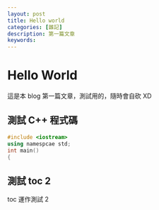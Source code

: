 ```yaml
---
layout: post
title: Hello world
categories: [雜記]
description: 第一篇文章
keywords: 
---
```


# Hello World

這是本 blog 第一篇文章，測試用的，隨時會自砍 XD

## 測試 C++ 程式碼

```c++
#include <iostream>
using namespcae std;
int main()
{
```

## 測試 toc 2

toc 運作測試 2
<!--stackedit_data:
eyJoaXN0b3J5IjpbMTI4MDk2ODU4M119
-->